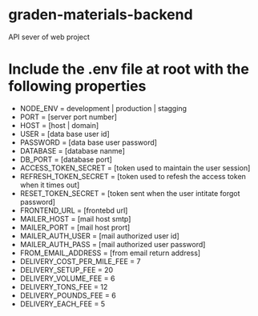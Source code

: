 # graden-materials-backend
API sever of web project
# Include the .env file at root with the following properties

- NODE_ENV = development | production | stagging
- PORT = [server port number]
- HOST = [host | domain]
- USER = [data base user id]
- PASSWORD = [data base user password]
- DATABASE = [database nanme]
- DB_PORT = [database port]
- ACCESS_TOKEN_SECRET = [token used to maintain the user session]
- REFRESH_TOKEN_SECRET = [token used to refesh the access token when it times out]
- RESET_TOKEN_SECRET = [token sent when the user intitate forgot password]
- FRONTEND_URL = [frontebd url]
- MAILER_HOST = [mail host smtp]
- MAILER_PORT = [mail host prort]
- MAILER_AUTH_USER = [mail authorized user id]
- MAILER_AUTH_PASS = [mail authorized user password]
- FROM_EMAIL_ADDRESS = [from email return address]
- DELIVERY_COST_PER_MILE_FEE = 7
- DELIVERY_SETUP_FEE = 20
- DELIVERY_VOLUME_FEE = 6
- DELIVERY_TONS_FEE = 12
- DELIVERY_POUNDS_FEE = 6
- DELIVERY_EACH_FEE = 5
